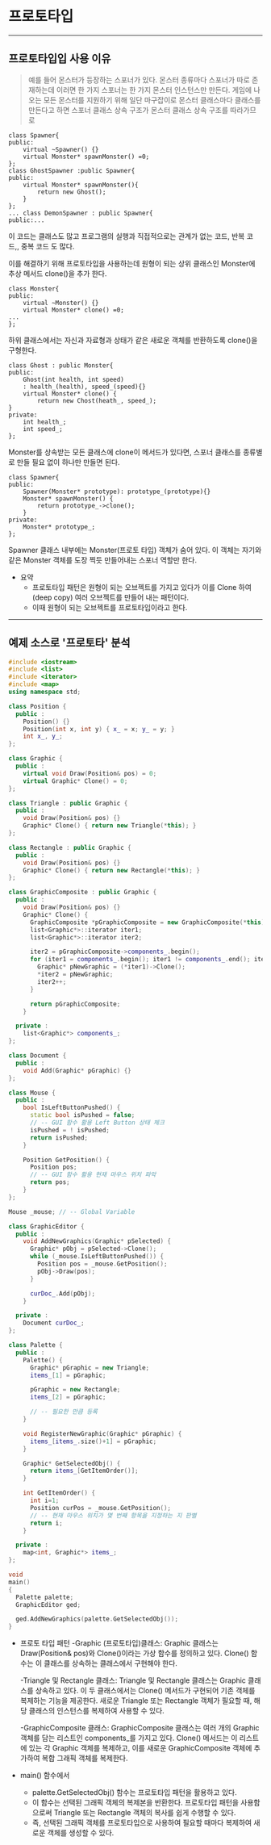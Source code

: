 # 프로토타입
------
## 프로토타입입 사용 이유
> 예를 들어 몬스터가 등장하는 스포너가 있다.
>  몬스터 종류마다 스포너가 따로 존재하는데 이러면 한 가지 스포너는 한 가지 몬스터 인스턴스만 만든다.
> 게임에 나오는 모든 몬스터를 지원하기 위해 일단 마구잡이로 몬스터 클래스마다
 클래스를 만든다고 하면 스포너 클래스 상속 구조가 몬스터 클래스 상속 구조를 따라가므로 

```
class Spawner{
public:
    virtual ~Spawner() {}
    virtual Monster* spawnMonster() =0;
};
class GhostSpawner :public Spawner{
public:
    virtual Monster* spawnMonster(){
        return new Ghost();
    }
};
... class DemonSpawner : public Spawner{
public:...
```
이 코드는 클래스도 많고 프로그램의 실행과 직접적으로는 관계가 없는 코드, 반복 코드,, 중복 코드 도 많다. 

이를 해결하기 위해 프로토타입을 사용하는데 
원형이 되는 상위 클래스인 Monster에 추상 메서드 clone()을 추가 한다.

```
class Monster{
public:
    virtual ~Monster() {}
    virtual Monster* clone() =0;
...
};
```
하위 클래스에서는 자신과 자료형과 상태가 같은 새로운 객체를 반환하도록 clone()을 구형한다.

```
class Ghost : public Monster{
public:
    Ghost(int health, int speed)
    : health_(health), speed_(speed){}
    virtual Monster* clone() {
        return new Chost(heath_, speed_);
}
private:
    int health_;
    int speed_;
};
```
Monster를 상속받는 모든 클래스에 clone이 메서드가 있다면, 스포너 클래스를 종류별로 만들 필요 없이 하나만 만들면 된다. 

```
class Spawner{
public:
    Spawner(Monster* prototype): prototype_(prototype){}
    Monster* spawnMonster() {
        return prototype_->clone();
    }
private:
    Monster* prototype_;
};
```
Spawner 클래스 내부에는 Monster(프로토 타입) 객체가 숨어 있다. 이 객체는 자기와 같은 Monster 객체를 도장 찍듯 만들어내는 스포너 역할만 한다.


- 요약
    - 프로토타입 패턴은 원형이 되는 오브젝트를 가지고 있다가 이를 Clone 하여 (deep copy) 여러 오브젝트를 만들어 내는 패턴이다.
    -  이때 원형이 되는 오브젝트를 프로토타입이라고 한다.

-------------------------------
## 예제 소스로 '프로토타' 분석

```C++
#include <iostream>
#include <list>
#include <iterator>
#include <map>
using namespace std;

class Position {
  public : 
    Position() {}
    Position(int x, int y) { x_ = x; y_ = y; }
    int x_, y_;
};

class Graphic {
  public :
    virtual void Draw(Position& pos) = 0;
    virtual Graphic* Clone() = 0;
};

class Triangle : public Graphic {
  public :
    void Draw(Position& pos) {}
    Graphic* Clone() { return new Triangle(*this); }
};

class Rectangle : public Graphic {
  public : 
    void Draw(Position& pos) {}
    Graphic* Clone() { return new Rectangle(*this); }
};

class GraphicComposite : public Graphic {
  public : 
    void Draw(Position& pos) {}
    Graphic* Clone() { 
      GraphicComposite *pGraphicComposite = new GraphicComposite(*this);
      list<Graphic*>::iterator iter1;
      list<Graphic*>::iterator iter2;

      iter2 = pGraphicComposite->components_.begin();
      for (iter1 = components_.begin(); iter1 != components_.end(); iter1++) {
        Graphic* pNewGraphic = (*iter1)->Clone();
        *iter2 = pNewGraphic;
        iter2++;
      }

      return pGraphicComposite;
    }

  private : 
    list<Graphic*> components_;
};

class Document {
  public :
    void Add(Graphic* pGraphic) {}
};

class Mouse {
  public :
    bool IsLeftButtonPushed() { 
      static bool isPushed = false;
      // -- GUI 함수 활용 Left Button 상태 체크
      isPushed = ! isPushed;
	  return isPushed;
    }

    Position GetPosition() {
      Position pos;
      // -- GUI 함수 활용 현재 마우스 위치 파악
      return pos;
    }
};

Mouse _mouse; // -- Global Variable

class GraphicEditor {
  public : 
    void AddNewGraphics(Graphic* pSelected) {
      Graphic* pObj = pSelected->Clone();
      while (_mouse.IsLeftButtonPushed()) {
        Position pos = _mouse.GetPosition();
        pObj->Draw(pos);
      }

      curDoc_.Add(pObj);
    }

  private :
    Document curDoc_;
};

class Palette {
  public :
    Palette() {
      Graphic* pGraphic = new Triangle;
      items_[1] = pGraphic;

      pGraphic = new Rectangle;
      items_[2] = pGraphic;

      // -- 필요한 만큼 등록 
    }

    void RegisterNewGraphic(Graphic* pGraphic) {
      items_[items_.size()+1] = pGraphic;
    }

    Graphic* GetSelectedObj() {
      return items_[GetItemOrder()];
    }

    int GetItemOrder() {
      int i=1;
      Position curPos = _mouse.GetPosition();
      // -- 현재 마우스 위치가 몇 번째 항목을 지정하는 지 판별
      return i;
    }

  private :
    map<int, Graphic*> items_;
};

void
main()
{
  Palette palette;
  GraphicEditor ged;

  ged.AddNewGraphics(palette.GetSelectedObj());
}
```

- 프로토 타입 패턴
  -Graphic (프로토타입)클래스:
   Graphic 클래스는 Draw(Position& pos)와 Clone()이라는 가상 함수를 정의하고 있다. Clone() 함수는 이 클래스를 상속하는 클래스에서 구현해야 한다.

  -Triangle 및 Rectangle 클래스:
   Triangle 및 Rectangle 클래스는 Graphic 클래스를 상속하고 있다. 이 두 클래스에서는 Clone() 메서드가 구현되어 기존 객체를 복제하는 기능을 제공한다. 새로운 Triangle 또는 Rectangle 객체가 필요할 때, 해당 클래스의 인스턴스를 복제하여 사용할 수 있다.

  -GraphicComposite 클래스:
   GraphicComposite 클래스는 여러 개의 Graphic 객체를 담는 리스트인 components_를 가지고 있다.
   Clone() 메서드는 이 리스트에 있는 각 Graphic 객체를 복제하고, 이를 새로운 GraphicComposite 객체에 추가하여 복합 그래픽 객체를 복제한다.

- main() 함수에서
  - palette.GetSelectedObj() 함수는 프로토타입 패턴을 활용하고 있다.
  - 이 함수는 선택된 그래픽 객체의 복제본을 반환한다. 프로토타입 패턴을 사용함으로써 Triangle 또는 Rectangle 객체의 복사를 쉽게 수행할 수 있다.
  - 즉, 선택된 그래픽 객체를 프로토타입으로 사용하여 필요할 때마다 복제하여 새로운 객체를 생성할 수 있다.

